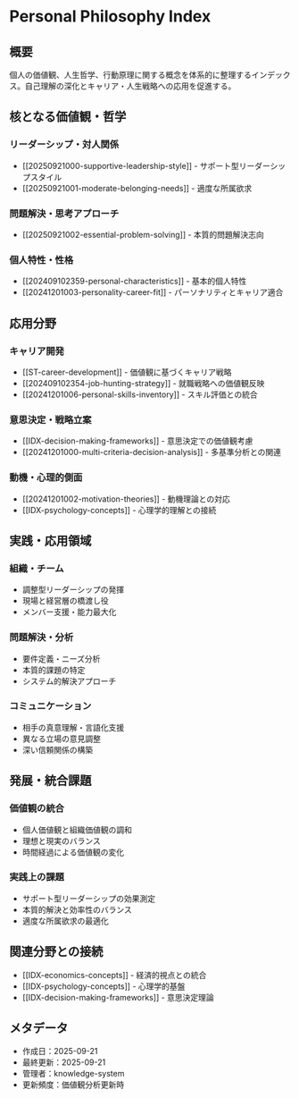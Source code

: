 # Personal Philosophy Index

## 概要
個人の価値観、人生哲学、行動原理に関する概念を体系的に整理するインデックス。自己理解の深化とキャリア・人生戦略への応用を促進する。

## 核となる価値観・哲学

### リーダーシップ・対人関係
- [[20250921000-supportive-leadership-style]] - サポート型リーダーシップスタイル
- [[20250921001-moderate-belonging-needs]] - 適度な所属欲求

### 問題解決・思考アプローチ
- [[20250921002-essential-problem-solving]] - 本質的問題解決志向

### 個人特性・性格
- [[202409102359-personal-characteristics]] - 基本的個人特性
- [[20241201003-personality-career-fit]] - パーソナリティとキャリア適合

## 応用分野

### キャリア開発
- [[ST-career-development]] - 価値観に基づくキャリア戦略
- [[202409102354-job-hunting-strategy]] - 就職戦略への価値観反映
- [[20241201006-personal-skills-inventory]] - スキル評価との統合

### 意思決定・戦略立案
- [[IDX-decision-making-frameworks]] - 意思決定での価値観考慮
- [[20241201000-multi-criteria-decision-analysis]] - 多基準分析との関連

### 動機・心理的側面
- [[20241201002-motivation-theories]] - 動機理論との対応
- [[IDX-psychology-concepts]] - 心理学的理解との接続

## 実践・応用領域

### 組織・チーム
- 調整型リーダーシップの発揮
- 現場と経営層の橋渡し役
- メンバー支援・能力最大化

### 問題解決・分析
- 要件定義・ニーズ分析
- 本質的課題の特定
- システム的解決アプローチ

### コミュニケーション
- 相手の真意理解・言語化支援
- 異なる立場の意見調整
- 深い信頼関係の構築

## 発展・統合課題

### 価値観の統合
- 個人価値観と組織価値観の調和
- 理想と現実のバランス
- 時間経過による価値観の変化

### 実践上の課題
- サポート型リーダーシップの効果測定
- 本質的解決と効率性のバランス
- 適度な所属欲求の最適化

## 関連分野との接続
- [[IDX-economics-concepts]] - 経済的視点との統合
- [[IDX-psychology-concepts]] - 心理学的基盤
- [[IDX-decision-making-frameworks]] - 意思決定理論

## メタデータ
- 作成日：2025-09-21
- 最終更新：2025-09-21
- 管理者：knowledge-system
- 更新頻度：価値観分析更新時